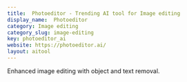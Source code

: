 ```yaml
---
title:  Photoeditor - Trending AI tool for Image editing
display_name:  Photoeditor
category: Image editing
category_slug: image-editing
key: photoeditor_ai
website: https://photoeditor.ai/
layout: aitool
---
```


Enhanced image editing with object and text removal.
